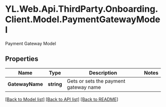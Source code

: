# YL.Web.Api.ThirdParty.Onboarding.Client.Model.PaymentGatewayModel
Payment Gateway Model
## Properties

Name | Type | Description | Notes
------------ | ------------- | ------------- | -------------
**GatewayName** | **string** | Gets or sets the payment gateway name | 

[[Back to Model list]](../README.md#documentation-for-models) [[Back to API list]](../README.md#documentation-for-api-endpoints) [[Back to README]](../README.md)

